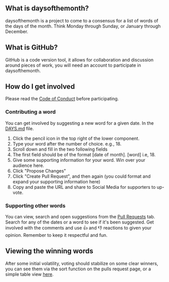 ## What is daysofthemonth?

daysofthemonth is a project to come to a consensus for a list of words of the days of the month. Think Monday through Sunday, or January through December. 

## What is GitHub?

GitHub is a code version tool, it allows for collaboration and discussion around pieces of work, you will need an account to participate in daysofthemonth.

## How do I get involved

Please read the [Code of Conduct](CODE_OF_CONDUCT.md) before participating.

### Contributing a word

You can get involved by suggesting a new word for a given date. In the [DAYS.md](DAYS.md) file.

1. Click the pencil icon in the top right of the lower component.
2. Type your word after the number of choice. e.g., 18. 
3. Scroll down and fill in the two following fields
4. The first field should be of the format \[date of month\]. \[word\] i.e, 18. 
5. Give some supporting information for your word. Win over your audience here.
6. Click "Propose Changes"
7. Click "Create Pull Request", and then again (you could format and expand your supporting information here)
8. Copy and paste the URL and share to Social Media for supporters to up-vote.

### Supporting other words

You can view, search and open suggestions from the [Pull Requests](https://github.com/watchinharrison/daysofthemonth/pulls) tab. Search for any of the dates or a word to see if it's been suggested. Get involved with the comments and use 👍 and 👎 reactions to given your opinion. Remember to keep it respectful and fun.

## Viewing the winning words

After some initial volatility, voting should stabilize on some clear winners, you can see them via the sort function on the pulls request page, or a simple table view [here](https://www.daysofthemonth.live).
